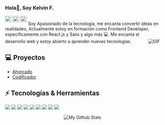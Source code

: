 ### Hola👋, Soy Kelvin F.  

<a href="https://www.linkedin.com/in/kelvin-f-baez-rodriguez-a972591b9/">
  <img align="left" alt="Kelvin's LinkdeIn" width="22px" src="https://cdn-icons-png.flaticon.com/512/145/145807.png" />
</a>
<a href="https://t.me/KelvinFBR">
  <img align="left" alt="Kelvin's LinkdeIn" width="22px" src="https://cdn-icons-png.flaticon.com/512/2111/2111646.png" />
</a>
<a href="https://www.instagram.com/kelvin_1299/">
  <img align="left" alt="Kelvin's Instagram" width="22px" src="https://cdn-icons.flaticon.com/png/512/3955/premium/3955024.png?token=exp=1654582582~hmac=9b385f8583a1afbd9529b9d0afd9a86f" />
</a>

</br>                                                              
Soy Apasionado de la tecnología, me encanta convertir ideas en realidades, Actualmente estoy en formación como Frontend Developer, específicamente con React.js y Sass y algo más 💻. Me encanta el desarrollo web y estoy abierto a aprender nuevas tecnologías.

<img align='right' alt="GIF" src="https://i.pinimg.com/originals/e4/26/70/e426702edf874b181aced1e2fa5c6cde.gif" />

## 💻 Proyectos   

* [Ahorcado](https://kelvinfbr.github.io/Ahorcado/)
* [Codificador](https://kelvinfbr.github.io/Encriptador/)

## ⚡ Tecnologías & Herramientas

<img src = "https://img.shields.io/badge/-HTML5-E34F26?style=flat&logo=html5&logoColor=white"> <img src = "https://img.shields.io/badge/-CSS3-1572B6?style=flat&logo=css3&logoColor=white">
<img src="https://img.shields.io/badge/-JavaScript-eed718?style=flat&logo=javascript&logoColor=ffffff">
<img src="https://img.shields.io/badge/-tailwindcss-0EA5E9?style=flat&logo=tailwindcss&logoColor=white">
<img src="https://img.shields.io/badge/-Postgresql-1572B6?style=flat&logo=postgresql&logoColor=FFFFFF">
<img src="https://img.shields.io/badge/-python-1572B6?style=flat&logo=python&logoColor=FFFFFF">
<img src="http://img.shields.io/badge/-Git-F1502F?style=flat&logo=git&logoColor=FFFFFF">
<img src="http://img.shields.io/badge/-Github-000000?style=flat&logo=github&logoColor=FFFFFF">
<img src="http://img.shields.io/badge/-VS%20Code-007ACC?style=flat&logo=visual%20studio%20code&logoColor=white">

<div align='center'>
  <img align="center" src="https://github-readme-stats.vercel.app/api/top-langs/?username=KelvinFBR&layout=compact&theme=radical&count_private=true" alt="My Github Stats">
<div/> 
  
 
<!-- 
<div align='center'>
  <img align="right" alt="GIF" src="https://media.giphy.com/media/836HiJc7pgzy8iNXCn/giphy.gif" />
  <img align='center' alt="GIF" src="https://i.pinimg.com/originals/e4/26/70/e426702edf874b181aced1e2fa5c6cde.gif" />
<div/>  -->





<!-- 
<div align='center'>
  <img align="right" alt="GIF" src="https://media.giphy.com/media/836HiJc7pgzy8iNXCn/giphy.gif" />
<div/> -->
  
<!-- <img align="center" src="https://github-readme-stats.vercel.app/api?username=KelvinFBR&&show_icons=true&theme=radical&count_private=true&include_all_commits=true" alt="My Github Stats"> -->









 
<!-- 
# Contactame

  <a href="https://www.linkedin.com/in/satyam-goyal26/">
    <img align="left" alt="Satyam Goyal | Linkedin" width="24px" src="https://github.com/SatYu26/SatYu26/blob/master/Assets/Linkedin.svg" />
  </a> &nbsp;&nbsp;
  <a href="https://twitter.com/SatYug26">
    <img align="left" alt="Satyam Goyal | Twitter" width="26px" src="https://github.com/SatYu26/SatYu26/blob/master/Assets/Twitter.svg" />
  </a> &nbsp;&nbsp;
  <a href="https://www.instagram.com/satyu.26/">
    <img align="left" alt="Satyam Goyal | Instagram" width="24px" src="https://github.com/SatYu26/SatYu26/blob/master/Assets/Instagram.svg" />
  </a> &nbsp;&nbsp;
  <a href="mailto:goyalsatyam8@gmail.com">
    <img align="left" alt="Satyam Goyal | Gmail" width="26px" src="https://github.com/SatYu26/SatYu26/blob/master/Assets/Gmail.svg" />
  </a>
 -->



<!-- contact git -->
<!-- <img src="https://github.com/SatYu26/SatYu26/blob/master/Assets/Handshake.gif" height="32px"> -->






<!-- futuros -->

<!-- gifs -->
<!-- <img align="right" alt="GIF" src="https://media.giphy.com/media/836HiJc7pgzy8iNXCn/giphy.gif" /> -->


<!-- <img src="https://img.shields.io/badge/-Sass-cc6699?style=flat&logo=sass&logoColor=ffffff"> -->
<!-- <img src="https://img.shields.io/badge/-React-000000?style=flat&logo=react&logoColor=00c8ff"> -->
<!--
**KelvinFBR/KelvinFBR** is a ✨ _special_ ✨ repository because its `README.md` (this file) appears on your GitHub profile.

Here are some ideas to get you started:

- 🔭 I’m currently working on ...
- 🌱 I’m currently learning ...
- 👯 I’m looking to collaborate on ...
- 🤔 I’m looking for help with ...
- 💬 Ask me about ...
- 📫 How to reach me: ...
- 😄 Pronouns: ...
- ⚡ Fun fact: ...
-->
